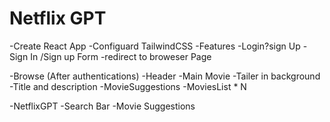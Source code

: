 # Netflix GPT

-Create React App
-Configuard TailwindCSS
-Features
 -Login?sign Up
    -Sign In /Sign up Form
    -redirect to broweser Page


-Browse (After authentications)
  -Header
  -Main Movie
    -Tailer in background
    -Title and description
    -MovieSuggestions
        -MoviesList * N

-NetflixGPT
  -Search Bar
  -Movie Suggestions